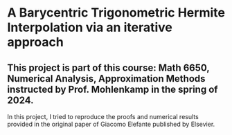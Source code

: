 # A Barycentric Trigonometric Hermite Interpolation via an iterative approach
## This project is part of this course: Math 6650, Numerical Analysis, Approximation Methods instructed by Prof. Mohlenkamp in the spring of 2024. 
In this project, I tried to reproduce the proofs and numerical results provided in the original paper of Giacomo Elefante published by Elsevier.
  
